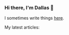 ### Hi there, I'm Dallas 👋
I sometimes write things [here](https://dallasc.github.io).

My latest articles: 
<!-- BLOG-POST-LIST:START -->
<!-- BLOG-POST-LIST:END -->

<!--
**DallasC/dallasc** is a ✨ _special_ ✨ repository because its `README.md` (this file) appears on your GitHub profile.

Here are some ideas to get you started:

- 🔭 I’m currently working on ...
- 🌱 I’m currently learning ...
- 👯 I’m looking to collaborate on ...
- 🤔 I’m looking for help with ...
- 💬 Ask me about ...
- 📫 How to reach me: ...
- 😄 Pronouns: ...
- ⚡ Fun fact: ...
-->
